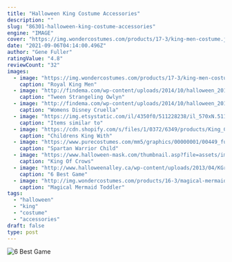 ```yaml
---
title: "Halloween King Costume Accessories"
description: ""
slug: "86301-halloween-king-costume-accessories"
engine: "IMAGE"
cover: "https://img.wondercostumes.com/products/17-3/king-men-costume.jpg"
date: "2021-09-06T04:14:00.496Z"
author: "Gene Fuller"
ratingValue: "4.8"
reviewCount: "32"
images:
  - image: "https://img.wondercostumes.com/products/17-3/king-men-costume.jpg"
    caption: "Royal King Men"
  - image: "http://findema.com/wp-content/uploads/2014/10/halloween_20146156.jpg"
    caption: "Tween Strangeling Owlyn"
  - image: "http://findema.com/wp-content/uploads/2014/10/halloween_20148502.jpg"
    caption: "Womens Disney Cruella"
  - image: "https://img.etsystatic.com/il/4350f0/511228238/il_570xN.511228238_ooui.jpg?version=0"
    caption: "Items similar to"
  - image: "https://cdn.shopify.com/s/files/1/0372/6349/products/King_Crown_grande.jpg?v=1441100174"
    caption: "Childrens King With"
  - image: "https://www.purecostumes.com/mm5/graphics/00000001/00449_full_1.jpg"
    caption: "Spartan Warrior Child"
  - image: "https://www.halloween-mask.com/thumbnail.asp?file=assets/images/mor18/king_of_crows_tb26727mor.jpg&maxx=500&maxy=0"
    caption: "King Of Crows"
  - image: "http://www.halloweenalley.ca/wp-content/uploads/2013/04/KGrHqRq4E-ZWZrPuCBP3SIWukQ60_3.jpg"
    caption: "6 Best Game"
  - image: "http://img.wondercostumes.com/products/16-3/magical-mermaid-toddler-costume-12.jpg"
    caption: "Magical Mermaid Toddler"
tags:
  - "halloween"
  - "king"
  - "costume"
  - "accessories"
draft: false
type: post
---
```



![6 Best Game](http://www.halloweenalley.ca/wp-content/uploads/2013/04/KGrHqRq4E-ZWZrPuCBP3SIWukQ60_3.jpg "6 Best Game")


<!--inArticleAds-->

<!--galleryOne-->


<!--inArticleAds-->

<!--galleryTwo-->


<!--galleryThree-->

